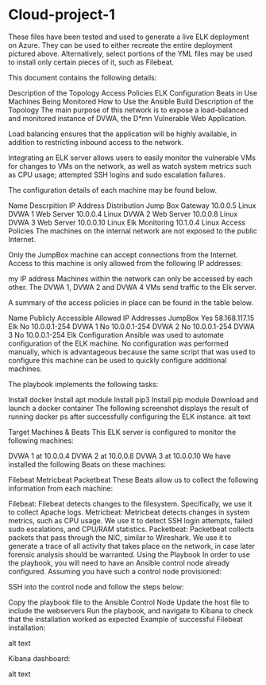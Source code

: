 # Cloud-project-1



These files have been tested and used to generate a live ELK deployment on Azure. They can be used to either recreate the entire deployment pictured above. Alternatively, select portions of the YML files may be used to install only certain pieces of it, such as Filebeat.

This document contains the following details:

Description of the Topology
Access Policies
ELK Configuration
Beats in Use
Machines Being Monitored
How to Use the Ansible Build
Description of the Topology
The main purpose of this network is to expose a load-balanced and monitored instance of DVWA, the D*mn Vulnerable Web Application.

Load balancing ensures that the application will be highly available, in addition to restricting inbound access to the network.

Integrating an ELK server allows users to easily monitor the vulnerable VMs for changes to VMs on the network, as well as watch system metrics such as CPU usage; attempted SSH logins and sudo escalation failures.

The configuration details of each machine may be found below.

Name	Descrpition	IP Address	Distribution
Jump Box	Gateway	10.0.0.5	Linux
DVWA 1	Web Server	10.0.0.4	Linux
DVWA 2	Web Server	10.0.0.8	Linux
DVWA 3	Web Server	10.0.0.10	Linux
Elk	Monitoring	10.1.0.4	Linux
Access Policies
The machines on the internal network are not exposed to the public Internet.

Only the JumpBox machine can accept connections from the Internet. Access to this machine is only allowed from the following IP addresses:

my IP address
Machines within the network can only be accessed by each other. The DVWA 1, DVWA 2 and DVWA 4 VMs send traffic to the Elk server.

A summary of the access policies in place can be found in the table below.

Name	Publicly Accessible	Allowed IP Addresses
JumpBox	Yes	58.168.117.15
Elk	No	10.0.0.1-254
DVWA 1	No	10.0.0.1-254
DVWA 2	No	10.0.0.1-254
DVWA 3	No	10.0.0.1-254
Elk Configuration
Ansible was used to automate configuration of the ELK machine. No configuration was performed manually, which is advantageous because the same script that was used to configure this machine can be used to quickly configure additional machines.

The playbook implements the following tasks:

Install docker
Install apt module
Install pip3
Install pip module
Download and launch a docker container
The following screenshot displays the result of running docker ps after successfully configuring the ELK instance. alt text

Target Machines & Beats
This ELK server is configured to monitor the following machines:

DVWA 1 at 10.0.0.4
DVWA 2 at 10.0.0.8
DVWA 3 at 10.0.0.10
We have installed the following Beats on these machines:

Filebeat
Metricbeat
Packetbeat
These Beats allow us to collect the following information from each machine:

Filebeat: Filebeat detects changes to the filesystem. Specifically, we use it to collect Apache logs.
Metricbeat: Metricbeat detects changes in system metrics, such as CPU usage. We use it to detect SSH login attempts, failed sudo escalations, and CPU/RAM statistics.
Packetbeat: Packetbeat collects packets that pass through the NIC, similar to Wireshark. We use it to generate a trace of all activity that takes place on the network, in case later forensic analysis should be warranted.
Using the Playbook
In order to use the playbook, you will need to have an Ansible control node already configured. Assuming you have such a control node provisioned:

SSH into the control node and follow the steps below:

Copy the playbook file to the Ansible Control Node
Update the host file to include the webservers
Run the playbook, and navigate to Kibana to check that the installation worked as expected
Example of successful Filebeat installation:

alt text

Kibana dashboard:

alt text
